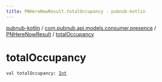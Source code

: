 ```yaml
---
title: PNHereNowResult.totalOccupancy - pubnub-kotlin
---
```


[pubnub-kotlin](../../index.html) / [com.pubnub.api.models.consumer.presence](../index.html) / [PNHereNowResult](index.html) / [totalOccupancy](./total-occupancy.html)

# totalOccupancy

`val totalOccupancy: `[`Int`](https://kotlinlang.org/api/latest/jvm/stdlib/kotlin/-int/index.html)
